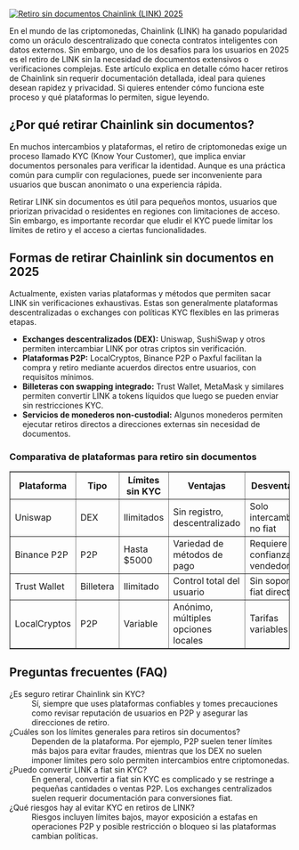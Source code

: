 [![Retiro sin documentos Chainlink (LINK) 2025](https://123-caf.pages.dev/gitsignup.png)](https://vrmoo.ru/Bt82HjjY)

<p>En el mundo de las criptomonedas, Chainlink (LINK) ha ganado popularidad como un oráculo descentralizado que conecta contratos inteligentes con datos externos. Sin embargo, uno de los desafíos para los usuarios en 2025 es el retiro de LINK sin la necesidad de documentos extensivos o verificaciones complejas. Este artículo explica en detalle cómo hacer retiros de Chainlink sin requerir documentación detallada, ideal para quienes desean rapidez y privacidad. Si quieres entender cómo funciona este proceso y qué plataformas lo permiten, sigue leyendo.</p>  <h2>¿Por qué retirar Chainlink sin documentos?</h2> <p>En muchos intercambios y plataformas, el retiro de criptomonedas exige un proceso llamado KYC (Know Your Customer), que implica enviar documentos personales para verificar la identidad. Aunque es una práctica común para cumplir con regulaciones, puede ser inconveniente para usuarios que buscan anonimato o una experiencia rápida.</p> <p>Retirar LINK sin documentos es útil para pequeños montos, usuarios que priorizan privacidad o residentes en regiones con limitaciones de acceso. Sin embargo, es importante recordar que eludir el KYC puede limitar los límites de retiro y el acceso a ciertas funcionalidades.</p>  <h2>Formas de retirar Chainlink sin documentos en 2025</h2> <p>Actualmente, existen varias plataformas y métodos que permiten sacar LINK sin verificaciones exhaustivas. Estas son generalmente plataformas descentralizadas o exchanges con políticas KYC flexibles en las primeras etapas.</p>  <ul>   <li><strong>Exchanges descentralizados (DEX):</strong> Uniswap, SushiSwap y otros permiten intercambiar LINK por otras criptos sin verificación.</li>   <li><strong>Plataformas P2P:</strong> LocalCryptos, Binance P2P o Paxful facilitan la compra y retiro mediante acuerdos directos entre usuarios, con requisitos mínimos.</li>   <li><strong>Billeteras con swapping integrado:</strong> Trust Wallet, MetaMask y similares permiten convertir LINK a tokens líquidos que luego se pueden enviar sin restricciones KYC.</li>   <li><strong>Servicios de monederos non-custodial:</strong> Algunos monederos permiten ejecutar retiros directos a direcciones externas sin necesidad de documentos.</li> </ul>  <h3>Comparativa de plataformas para retiro sin documentos</h3> <table border="1" cellpadding="6" cellspacing="0">   <thead>     <tr>       <th>Plataforma</th>       <th>Tipo</th>       <th>Límites sin KYC</th>       <th>Ventajas</th>       <th>Desventajas</th>     </tr>   </thead>   <tbody>     <tr>       <td>Uniswap</td>       <td>DEX</td>       <td>Ilimitados</td>       <td>Sin registro, descentralizado</td>       <td>Solo intercambios, no fiat</td>     </tr>     <tr>       <td>Binance P2P</td>       <td>P2P</td>       <td>Hasta $5000</td>       <td>Variedad de métodos de pago</td>       <td>Requiere confianza en vendedor</td>     </tr>     <tr>       <td>Trust Wallet</td>       <td>Billetera</td>       <td>Ilimitado</td>       <td>Control total del usuario</td>       <td>Sin soporte fiat directo</td>     </tr>     <tr>       <td>LocalCryptos</td>       <td>P2P</td>       <td>Variable</td>       <td>Anónimo, múltiples opciones locales</td>       <td>Tarifas variables</td>     </tr>   </tbody> </table>  <h2>Preguntas frecuentes (FAQ)</h2> <dl>   <dt>¿Es seguro retirar Chainlink sin KYC?</dt>   <dd>Sí, siempre que uses plataformas confiables y tomes precauciones como revisar reputación de usuarios en P2P y asegurar las direcciones de retiro.</dd>    <dt>¿Cuáles son los límites generales para retiros sin documentos?</dt>   <dd>Dependen de la plataforma. Por ejemplo, P2P suelen tener límites más bajos para evitar fraudes, mientras que los DEX no suelen imponer límites pero solo permiten intercambios entre criptomonedas.</dd>    <dt>¿Puedo convertir LINK a fiat sin KYC?</dt>   <dd>En general, convertir a fiat sin KYC es complicado y se restringe a pequeñas cantidades o ventas P2P. Los exchanges centralizados suelen requerir documentación para conversiones fiat.</dd>    <dt>¿Qué riesgos hay al evitar KYC en retiros de LINK?</dt>   <dd>Riesgos incluyen límites bajos, mayor exposición a estafas en operaciones P2P y posible restricción o bloqueo si las plataformas cambian políticas.</dd> </dl>